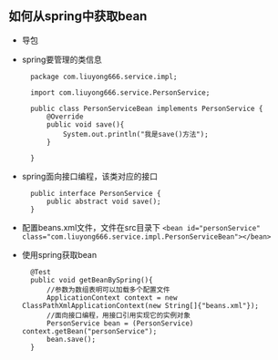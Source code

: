 ## 如何从spring中获取bean
- 导包
- spring要管理的类信息

		package com.liuyong666.service.impl;
		
		import com.liuyong666.service.PersonService;
		
		public class PersonServiceBean implements PersonService {
			@Override
			public void save(){
				System.out.println("我是save()方法");
			}
		
		}
- spring面向接口编程，该类对应的接口

		public interface PersonService {
			public abstract void save();
		}
- 配置beans.xml文件，文件在src目录下
```<bean id="personService" class="com.liuyong666.service.impl.PersonServiceBean"></bean>```

- 使用spring获取bean

		@Test
		public void getBeanBySpring(){
			//参数为数组表明可以加载多个配置文件
			ApplicationContext context = new ClassPathXmlApplicationContext(new String[]{"beans.xml"});
			//面向接口编程，用接口引用实现它的实例对象
			PersonService bean = (PersonService) context.getBean("personService");
			bean.save();
		}
